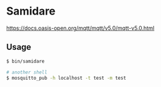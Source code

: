 # Samidare

https://docs.oasis-open.org/mqtt/mqtt/v5.0/mqtt-v5.0.html

## Usage

```sh
$ bin/samidare

# another shell
$ mosquitto_pub -h localhost -t test -m test
```
